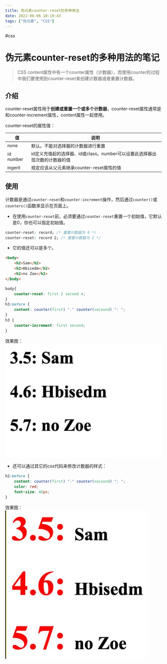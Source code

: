 ```yaml
---
title: 伪元素counter-reset的多种用法
date: 2022-06-06 10:19:43
tags: ["伪元素", "CSS"]
---
```

#css

# 伪元素counter-reset的多种用法的笔记
> CSS content属性中有一个counter属性（计数器），而使用counter的过程中我们要使用到counter-reset来创建计数器或者重置计数器。

## 介绍
counter-reset属性用于**创建或重置一个或多个计数器**，counter-reset属性通常是和counter-increment属性，content属性一起使用。

counter-reset的属性值：

| 值        | 说明                                                                        |
| --------- | --------------------------------------------------------------------------- |
| none      | 默认。不能对选择器的计数器进行重置                                          |
| id number | id定义充值起的选择器、id或class。number可以设置此选择器出现次数的计数器的值 |
| ingerit   | 规定应该从父元素继承counter-reset属性的值                                                                            |


## 使用
计数器是通过`counter-reset`和`counter-increment`操作，然后通过`counter()`或`counters()`函数来显示在页面上。

- 在使用`counter-reset`前，必须要通过`counter-reset`重置一个初始值，它默认是0，你也可以指定初始值。
```css
counter-reset: record; /* 重置计数器为 0 */
counter-reset: record 2; /* 重置计数器为 2 */
```

- 它的值还可以是多个。
```html
<body>
	<h2>Sam</h2>
	<h2>Hbisedm</h2>
	<h2>no Zoe</h2>
</body>
```
```css
body{
 	counter-reset: first 2 second 4;
}
h3:before {
  	content: counter(first) "." counter(secound) ": ";
}
h3 {
  	counter-increment: first second;
}
```
效果图：
![](https://raw.githubusercontent.com/Hbisedm/my-blob-picGo/main/img/202206061042569.png)

- 还可以通过其它的css代码来修改计数器的样式：
```css
h2:before {
	content: counter(first) "." counter(secound) ": ";
	color: red;
	font-size: 46px;
}
```
效果图：
![](https://raw.githubusercontent.com/Hbisedm/my-blob-picGo/main/img/202206061045231.png)
